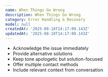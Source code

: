 ```yaml
---
name: When Things Go Wrong
description: When Things Go Wrong
category: Error Handling & Recovery
model: null
createdAt: '2025-08-18T14:17:09.143Z'
updatedAt: '2025-08-18T14:17:09.143Z'
---
```

- Acknowledge the issue immediately
- Provide alternative solutions
- Keep tone apologetic but solution-focused
- Offer multiple contact methods
- Include relevant context from conversation

